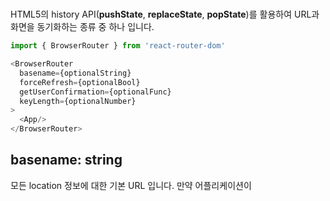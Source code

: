 # <BrowserRouter>

HTML5의 history API(__pushState__, __replaceState__, __popState__)를 활용하여 URL과 화면을 동기화하는 <Router> 종류 중 하나 입니다.

```js
import { BrowserRouter } from 'react-router-dom'

<BrowserRouter
  basename={optionalString}
  forceRefresh={optionalBool}
  getUserConfirmation={optionalFunc}
  keyLength={optionalNumber}
>
  <App/>
</BrowserRouter>
```

## basename: string

모든 location 정보에 대한 기본 URL 입니다. 만약 어플리케이션이
